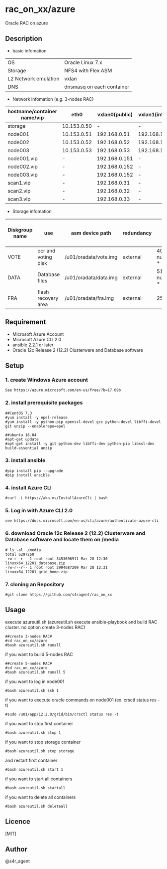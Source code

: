 rac_on_xx/azure
====

 Oracle RAC on azure

## Description
- basic infomation

|||
|-----|-----|
|OS|Oracle Linux 7.x|
|Storage|NFS4 with Flex ASM|
|L2 Network emulation|vxlan|
|DNS|dnsmasq on each container|

- Network infomation (e.g. 3-nodes RAC)

|hostname/container name/vip|eth0|vxlan0(public)|vxlan1(internal)|vxlan2(asm)|
|--------|--------|-------|-------|-------|
|storage|10.153.0.50|-|-|-|
|node001|10.153.0.51|192.168.0.51|192.168.100.51|192.168.200.51|
|node002|10.153.0.52|192.168.0.52|192.168.100.52|192.168.200.52|
|node003|10.153.0.53|192.168.0.53|192.168.100.53|192.168.200.53|
|node001.vip|-|192.168.0.151|-|-|
|node002.vip|-|192.168.0.152|-|-|
|node003.vip|-|192.168.0.152|-|-|
|scan1.vip|-|192.168.0.31|-|-|
|scan2.vip|-|192.168.0.32|-|-|
|scan3.vip|-|192.168.0.33|-|-|


- Storage infomation 

|Diskgroup name|use|asm device path|redundancy|size(MB)|size(MB)(e.g. 3-nodes RAC)|
|--------|--------|-------|-------|-------|-------|
|VOTE|ocr and voting disk|/u01/oradata/vote.img|external| 40960 + ( num_of_nodes * 2048 )|47104|
|DATA|Database files|/u01/oradata/data.img|external| 5120 + ( num_of_nodes * 1024 ) |8192|
|FRA|flash recovery area|/u01/oradata/fra.img|external|25600|25600|


## Requirement
- Microsoft Azure Account
- Microsoft Azure CLI 2.0
- ansible 2.2.1 or later
- Oracle 12c Release 2 (12.2) Clusterware and Database software 



## Setup
### 1. create Windows Azure account
    See https://azure.microsoft.com/en-us/free/?b=17.09b
### 2. install prerequisite packages
    ##CentOS 7.3
    #yum install -y epel-release
    #yum install -y python-pip openssl-devel gcc python-devel libffi-devel git unzip --enablerepo=epel
    
    ##ubuntu 16.04
    #apt-get update
    #apt-get install -y git python-dev libffi-dev python-pip libssl-dev build-essential unzip


### 3. install ansible
    #pip install pip --upgrade
    #pip install ansible    
### 4. install Azure CLI
    #curl -L https://aka.ms/InstallAzureCli | bash
### 5. Log in with Azure CLI 2.0
    see https://docs.microsoft.com/en-us/cli/azure/authenticate-azure-cli
### 6. download Oracle 12c Release 2 (12.2) Clusterware and Database software and locate them on /media
    # ls -al  /media
    total 6297260
    -rw-r--r-- 1 root root 3453696911 Mar 28 12:30 linuxx64_12201_database.zip
    -rw-r--r-- 1 root root 2994687209 Mar 28 12:31 linuxx64_12201_grid_home.zip
### 7. cloning an Repository
    #git clone https://github.com/s4ragent/rac_on_xx

## Usage
execute azureutil.sh   (azureutil.sh execute ansible-playbook and build RAC cluster. no option create 3-nodes RAC)

    ##create 3-nodes RAC#
    #cd rac_on_xx/azure
    #bash azureutil.sh runall

if you want to build 5-nodes RAC

    ##create 5-nodes RAC#
    #cd rac_on_xx/azure
    #bash azureutil.sh runall 5

if you want to log in node001

    #bash azureutil.sh ssh 1

if you want to execute oracle commands on node001 (ex. crsctl status res -t)

    #sudo /u01/app/12.2.0/grid/bin/crsctl status res -t

if you want to stop first container

    #bash azureutil.sh stop 1

if you want to stop storage container

    #bash azureutil.sh stop storage

and restart first container

    #bash azureutil.sh start 1
    
if you want to start all containers

    #bash azureutil.sh startall

if you want to delete all containers

    #bash azureutil.sh deleteall

## Licence
[MIT]

## Author
@s4r_agent
